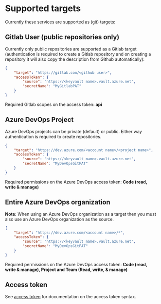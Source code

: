 # Supported targets

Currently these services are supported as (git) targets:

## Gitlab User (public repositories only)

Currently only public repositories are supported as a Gitlab target (authentication is required to create a Gitlab repository and on creating a repository it will also copy the description from Github automatically):

``` json
{
    "target": "https://gitlab.com/<github user>",
    "accessToken": {
        "source": "https://<keyvault name>.vault.azure.net",
        "secretName": "MyGitlabPAT"
    }
}
```

Required Gitlab scopes on the access token: **api**

## Azure DevOps Project

Azure DevOps projects can be private (default) or public. Either way authentication is required to create repositories.

``` json
{
    "target": "https://dev.azure.com/<account name>/<project name>",
    "accessToken": {
        "source": "https://<keyvault name>.vault.azure.net",
        "secretName": "MyDevOpsGitPAT"
    }
}
```

Required permissions on the Azure DevOps access token: **Code (read, write & manage)**

## Entire Azure DevOps organization

**Note:** When using an Azure DevOps organization as a target then you must also use an Azure DevOps organization as the source.

``` json
{
    "target": "https://dev.azure.com/<account name>/*",
    "accessToken": {
        "source": "https://<keyvault name>.vault.azure.net",
        "secretName": "MyDevOpsGitPAT"
    }
}
```

Required permissions on the Azure DevOps access token: **Code (read, write & manage), Project and Team (Read, write, & manage)**

## Access token

See [access token](./docs/Access%20token.md) for documentation on the access token syntax.